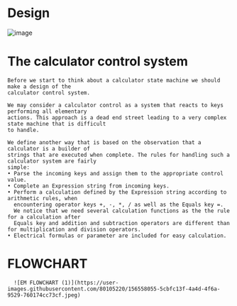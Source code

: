 # Design

![image](https://user-images.githubusercontent.com/80105220/156134523-beb18c9a-dbf5-42ff-857c-f53eb831c31f.png)


# The calculator control system

    Before we start to think about a calculator state machine we should make a design of the
    calculator control system.

    We may consider a calculator control as a system that reacts to keys performing all elementary
    actions. This approach is a dead end street leading to a very complex state machine that is difficult
    to handle.
    
    We define another way that is based on the observation that a calculator is a builder of
    strings that are executed when complete. The rules for handling such a calculator system are fairly
    simple:
    • Parse the incoming keys and assign them to the appropriate control value.
    • Complete an Expression string from incoming keys.
    • Perform a calculation defined by the Expression string according to arithmetic rules, when
      encountering operator keys +, -, *, / as well as the Equals key =. 
      We notice that we need several calculation functions as the the rule for a calculation after 
      Equals key and addition and subtraction operators are different than for multiplication and division operators.
    • Electrical formulas or parameter are included for easy calculation.
    
 # FLOWCHART  
      ![EM FLOWCHART (1)](https://user-images.githubusercontent.com/80105220/156558055-5cbfc13f-4a4d-4f6a-9529-760174cc73cf.jpeg)

     

